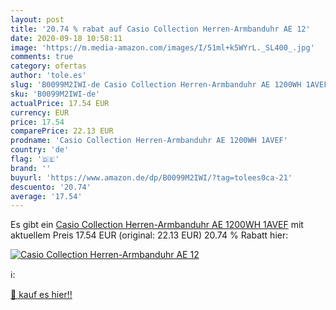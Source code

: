 ```yaml
---
layout: post
title: '20.74 % rabat auf Casio Collection Herren-Armbanduhr AE 12'
date: 2020-09-18 10:58:11
image: 'https://m.media-amazon.com/images/I/51ml+k5WYrL._SL400_.jpg'
comments: true
category: ofertas
author: 'tole.es'
slug: 'B0099M2IWI-de Casio Collection Herren-Armbanduhr AE 1200WH 1AVEF'
sku: 'B0099M2IWI-de'
actualPrice: 17.54 EUR
currency: EUR
price: 17.54
comparePrice: 22.13 EUR
prodname: 'Casio Collection Herren-Armbanduhr AE 1200WH 1AVEF'
country: 'de'
flag: '🇩🇪'
brand: ''
buyurl: 'https://www.amazon.de/dp/B0099M2IWI/?tag=tolees0ca-21'
descuento: '20.74'
average: '17.54'
---
```


Es gibt ein [Casio Collection Herren-Armbanduhr AE 1200WH 1AVEF](https://www.amazon.de/dp/B0099M2IWI/?tag=tolees0ca-21) mit aktuellem Preis 17.54 EUR (original: 22.13 EUR) 20.74 % Rabatt hier:

[![Casio Collection Herren-Armbanduhr AE 12](https://m.media-amazon.com/images/I/51ml+k5WYrL._SL400_.jpg)](https://www.amazon.de/dp/B0099M2IWI/?tag=tolees0ca-21)

ℹ️:


[🛒 kauf es hier!!](https://www.amazon.de/dp/B0099M2IWI/?tag=tolees0ca-21)
